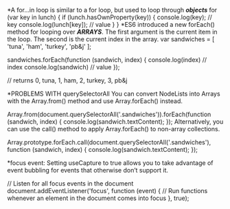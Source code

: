 \*A for...in loop is similar to a for loop, but used to loop through **_objects_**
for (var key in lunch) {
if (lunch.hasOwnProperty(key)) {
console.log(key); // key
console.log(lunch[key]); // value
}
}
\*ES6 introduced a new forEach() method for looping over **_ARRAYS_**.
The first argument is the current item in the loop. The second is the current index in the array.
var sandwiches = [
'tuna',
'ham',
'turkey',
'pb&j'
];

sandwiches.forEach(function (sandwich, index) {
console.log(index) // index
console.log(sandwich) // value
});

// returns 0, tuna, 1, ham, 2, turkey, 3, pb&j

\*PROBLEMS WITH querySelectorAll
You can convert NodeLists into Arrays with the Array.from() method and use Array.forEach() instead.

Array.from(document.querySelectorAll('.sandwiches')).forEach(function (sandwich, index) {
console.log(sandwich.textContent);
});
Alternatively, you can use the call() method to apply Array.forEach() to non-array collections.

Array.prototype.forEach.call(document.querySelectorAll('.sandwiches'), function (sandwich, index) {
console.log(sandwich.textContent);
});

\*focus event:
Setting useCapture to true allows you to take advantage of event bubbling for events that otherwise don’t support it.

// Listen for all focus events in the document
document.addEventListener('focus', function (event) {
// Run functions whenever an element in the document comes into focus
}, true);
